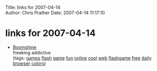 Title: links for 2007-04-14  
Author: Chris Prather
Date: 2007-04-14 11:17:10

# links for 2007-04-14
<ul class="delicious">
	<li>
		<div class="delicious-link"><a href="http://www.k2xl.com/games/boomshine/">Boomshine</a></div>
		<div class="delicious-extended">freeking addictive</div>
		<div class="delicious-tags">(tags: <a href="http://del.icio.us/perigrin/games">games</a> <a href="http://del.icio.us/perigrin/flash">flash</a> <a href="http://del.icio.us/perigrin/game">game</a> <a href="http://del.icio.us/perigrin/fun">fun</a> <a href="http://del.icio.us/perigrin/online">online</a> <a href="http://del.icio.us/perigrin/cool">cool</a> <a href="http://del.icio.us/perigrin/web">web</a> <a href="http://del.icio.us/perigrin/flashgame">flashgame</a> <a href="http://del.icio.us/perigrin/free">free</a> <a href="http://del.icio.us/perigrin/daily">daily</a> <a href="http://del.icio.us/perigrin/browser">browser</a> <a href="http://del.icio.us/perigrin/colors">colors</a>)</div>
	</li>
</ul>

